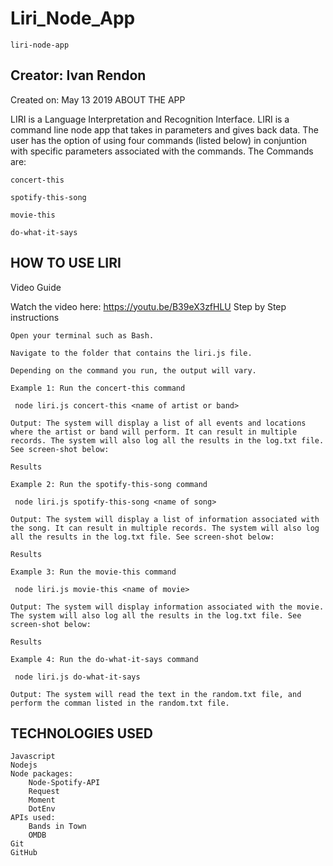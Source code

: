 # Liri_Node_App
`liri-node-app`

## Creator: Ivan Rendon

Created on: May 13 2019
ABOUT THE APP

LIRI is a Language Interpretation and Recognition Interface. LIRI is a command line node app that takes in parameters and gives back data. The user has the option of using four commands (listed below) in conjuntion with specific parameters associated with the commands. The Commands are:

    concert-this

    spotify-this-song

    movie-this

    do-what-it-says

## HOW TO USE LIRI
Video Guide

Watch the video here: https://youtu.be/B39eX3zfHLU
Step by Step instructions

    Open your terminal such as Bash.

    Navigate to the folder that contains the liri.js file.

    Depending on the command you run, the output will vary.

    Example 1: Run the concert-this command

     node liri.js concert-this <name of artist or band>

    Output: The system will display a list of all events and locations where the artist or band will perform. It can result in multiple records. The system will also log all the results in the log.txt file. See screen-shot below:

    Results

    Example 2: Run the spotify-this-song command

     node liri.js spotify-this-song <name of song>

    Output: The system will display a list of information associated with the song. It can result in multiple records. The system will also log all the results in the log.txt file. See screen-shot below:

    Results

    Example 3: Run the movie-this command

     node liri.js movie-this <name of movie>

    Output: The system will display information associated with the movie. The system will also log all the results in the log.txt file. See screen-shot below:

    Results

    Example 4: Run the do-what-it-says command

     node liri.js do-what-it-says

    Output: The system will read the text in the random.txt file, and perform the comman listed in the random.txt file.

    

## TECHNOLOGIES USED

    Javascript
    Nodejs
    Node packages:
        Node-Spotify-API
        Request
        Moment
        DotEnv
    APIs used:
        Bands in Town
        OMDB
    Git
    GitHub

